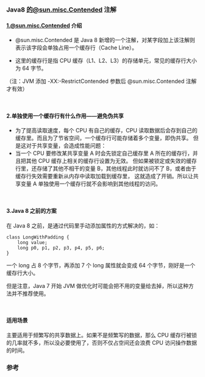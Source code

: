 ### Java8 的@sun.misc.Contended 注解

#### 1.@sun.misc.Contended 介绍

- @sun.misc.Contended 是 Java 8 新增的一个注解，对某字段加上该注解则表示该字段会单独占用一个缓存行（Cache Line）。

- 这里的缓存行是指 CPU 缓存（L1、L2、L3）的存储单元，常见的缓存行大小为 64 字节。

（注：JVM 添加 -XX:-RestrictContended 参数后 @sun.misc.Contended 注解才有效）

​

#### 2.单独使用一个缓存行有什么作用——避免伪共享

- 为了提高读取速度，每个 CPU 有自己的缓存，CPU 读取数据后会存到自己的缓存里。而且为了节省空间，一个缓存行可能存储着多个变量，即伪共享。
  但是这对于共享变量，会造成性能问题：
- 当一个 CPU 要修改某共享变量 A 时会先锁定自己缓存里 A 所在的缓存行，并且把其他 CPU 缓存上相关的缓存行设置为无效。
  但如果被锁定或失效的缓存行里，还存储了其他不相干的变量 B，其他线程此时就访问不了 B，或者由于缓存行失效需要重新从内存中读取加载到缓存里，
  这就造成了开销。所以让共享变量 A 单独使用一个缓存行就不会影响到其他线程的访问。

​

#### 3.Java 8 之前的方案

在 Java 8 之前，是通过代码里手动添加属性的方式解决的，如：

```
class LongWithPadding {
    long value;
    long p0, p1, p2, p3, p4, p5, p6;
}
```

一个 long 占 8 个字节，再添加 7 个 long 属性就会变成 64 个字节，刚好是一个缓存行大小。

但是注意，Java 7 开始 JVM 做优化时可能会把不用的变量给去掉，所以这种方法并不推荐使用。

​

#### 适用场景

主要适用于频繁写的共享数据上。如果不是频繁写的数据，那么 CPU 缓存行被锁的几率就不多，所以没必要使用了，否则不仅占空间还会浪费 CPU 访问操作数据的时间。

### 参考
